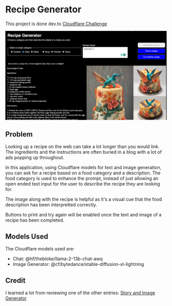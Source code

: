 # Recipe Generator

This project is done dev.to [Cloudflare Challenge](https://dev.to/challenges/cloudflare)

![Recipe Generator](./hummingbird.png)

## Problem
Looking up a recipe on the web can take a lot longer than you would link.  The ingredients and the instructions are often buried in a blog with a lot of ads popping up throughout.

In this application, using Cloudflare models for text and image generation, you can ask for a recipe based on a food category and a description.  The food category is used to enhance the prompt, instead of just allowing an open ended text input for the user to describe the recipe they are looking for.

The image along with the recipe is helpful as it's a visual cue that the food description has been interpretted correctly.

Buttons to print and try again will be enabled once the text and image of a recipe has been completed.



## Models Used

The Cloudflare models used are:
 - Chat:  @hf/thebloke/llama-2-13b-chat-awq
 - Image Generator: @cf/bytedance/stable-diffusion-xl-lightning

 ## Credit

 I learned a lot from reviewing one of the other entries: [Story and Image Generator](https://dev.to/bobbyiliev/my-cloudflare-ai-challenge-submission-story-and-image-generator-4fc3)

